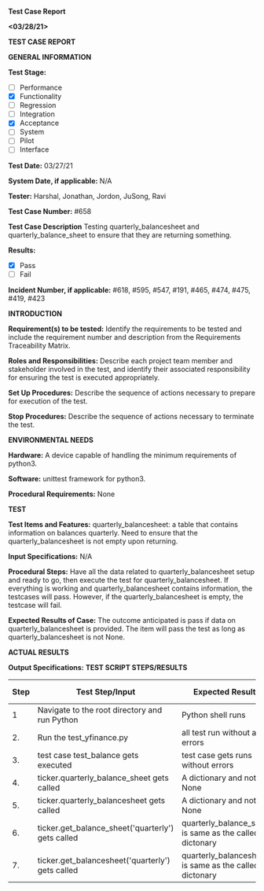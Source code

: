 ﻿

**<yfinance>**

**Test Case Report**

**<03/28/21>**

**TEST CASE REPORT**

**GENERAL INFORMATION**

**Test Stage:**

- [ ] Performance 
- [x] Functionality 
- [ ] Regression 
- [ ] Integration 
- [x] Acceptance 
- [ ] System 
- [ ] Pilot 
- [ ] Interface

**Test Date:** 03/27/21

**System Date, if applicable:** N/A

**Tester:** Harshal, Jonathan, Jordon, JuSong, Ravi

**Test Case Number:** #658

**Test Case Description** Testing quarterly_balancesheet and quarterly_balance_sheet to ensure that they are returning something.

**Results:**

- [x] Pass 
- [ ] Fail

**Incident Number, if applicable:** #618, #595, #547, #191, #465, #474, #475, #419, #423

**INTRODUCTION**

**Requirement(s) to be tested:** Identify the requirements to be tested and include the requirement number and description from the Requirements Traceability Matrix.

**Roles and Responsibilities:** Describe each project team member and stakeholder involved in the test, and identify their associated responsibility for ensuring the test is executed appropriately.

**Set Up Procedures:** Describe the sequence of actions necessary to prepare for execution of the test.

**Stop Procedures:** Describe the sequence of actions necessary to terminate the test.

**ENVIRONMENTAL NEEDS**

**Hardware:** A device capable of handling the minimum requirements of python3.

**Software:** unittest framework for python3.

**Procedural Requirements:** None

**TEST**

**Test Items and Features:** quarterly_balancesheet: a table that contains information on balances quarterly. Need to ensure that the quarterly_balancesheet is not empty upon returning.

**Input Specifications:** N/A

**Procedural Steps:** Have all the data related to quarterly_balancesheet setup and ready to go, then execute the test for quarterly_balancesheet. If everything is working and quarterly_balancesheet contains information, the testcases will pass. However, if the quarterly_balancesheet is empty, the testcase will fail.

**Expected Results of Case:** The outcome anticipated is pass if data on quarterly_balancesheet is provided. The item will pass the test as long as quarterly_balancesheet is not None.

**ACTUAL RESULTS**

**Output Specifications:** 
**TEST SCRIPT STEPS/RESULTS**

| Step | Test Step/Input                                             | Expected Results                                         | Actual Results |
|------|-------------------------------------------------------------|----------------------------------------------------------|----------------|
| 1    | Navigate to the root directory and run Python               | Python shell runs                                        | pass           |
| 2.   | Run the test_yfinance.py                                    | all test run without any errors                          | pass           |
| 3.   | test case test_balance gets executed 	                     | test case gets runs without errors                       | pass           |
| 4.   | ticker.quarterly_balance_sheet gets called    	             | A dictionary and not None   		                        | pass           |
| 5.   | ticker.quarterly_balancesheet gets called 	                 | A dictionary and not None                                | pass           |
| 6.   | ticker.get_balance_sheet('quarterly') gets called 	         | quarterly_balance_sheet is same as the called dictonary  | pass           |
| 7.   | ticker.get_balancesheet('quarterly') gets called 	         | quarterly_balancesheet is same as the called dictonary   | pass           |



